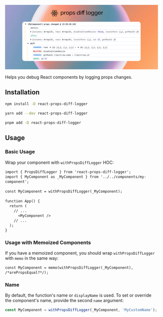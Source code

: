 ![react props diff logger](.github/assets/background.jpg 'React Props Diff Logger')

Helps you debug React components by logging props changes.

## Installation

```bash
npm install -D react-props-diff-logger
```

```bash
yarn add --dev react-props-diff-logger
```

```bash
pnpm add -D react-props-diff-logger
```

## Usage

### Basic Usage

Wrap your component with `withPropsDiffLogger` HOC:
```tsx
import { PropsDiffLogger } from 'react-props-diff-logger';
import { MyComponent as _MyComponent } from '../../components/my-component'; 

const MyComponent = withPropsDiffLogger(_MyComponent);

function App() {
  return (
    // ...
      <MyComponent />
    // ...
  );
}
```

### Usage with Memoized Components

If you have a memoized component, you should wrap `withPropsDiffLogger` with `memo` in the same way:
```tsx
const MyComponent = memo(withPropsDiffLogger(_MyComponent), /*arePropsEqual?*/);
```

### Name

By default, the function's name or `displayName` is used. To set or override the component's name, provide the second 
`name` argument:

```ts
const MyComponent = withPropsDiffLogger(_MyComponent, 'MyCustomName');
```
